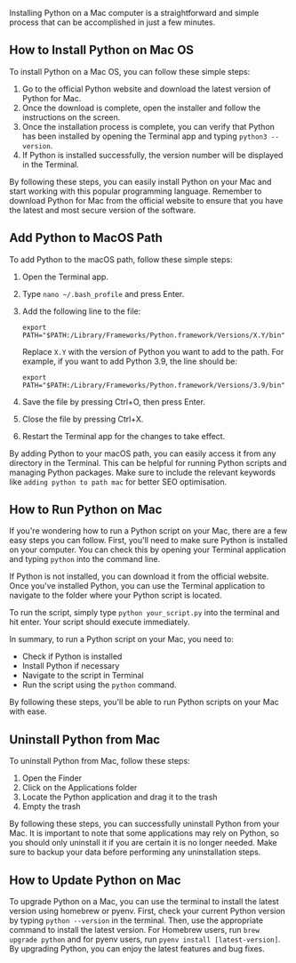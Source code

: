 Installing Python on a Mac computer is a straightforward and simple process that can be accomplished in just a few minutes. 
  
## How to Install Python on Mac OS  

To install Python on a Mac OS, you can follow these simple steps:

1. Go to the official Python website and download the latest version of Python for Mac.
2. Once the download is complete, open the installer and follow the instructions on the screen.
3. Once the installation process is complete, you can verify that Python has been installed by opening the Terminal app and typing `python3 --version`.
4. If Python is installed successfully, the version number will be displayed in the Terminal.

By following these steps, you can easily install Python on your Mac and start working with this popular programming language. Remember to download Python for Mac from the official website to ensure that you have the latest and most secure version of the software.  
  
## Add Python to MacOS Path   

To add Python to the macOS path, follow these simple steps:

1. Open the Terminal app.
2. Type `nano ~/.bash_profile` and press Enter.
3. Add the following line to the file:

   ```shell
   export PATH="$PATH:/Library/Frameworks/Python.framework/Versions/X.Y/bin"
   ```

   Replace `X.Y` with the version of Python you want to add to the path. For example, if you want to add Python 3.9, the line should be:

   ```shell
   export PATH="$PATH:/Library/Frameworks/Python.framework/Versions/3.9/bin"
   ```

4. Save the file by pressing Ctrl+O, then press Enter.
5. Close the file by pressing Ctrl+X.
6. Restart the Terminal app for the changes to take effect.

By adding Python to your macOS path, you can easily access it from any directory in the Terminal. This can be helpful for running Python scripts and managing Python packages. Make sure to include the relevant keywords like `adding python to path mac` for better SEO optimisation.  
  
## How to Run Python on Mac  

If you're wondering how to run a Python script on your Mac, there are a few easy steps you can follow. First, you'll need to make sure Python is installed on your computer. You can check this by opening your Terminal application and typing `python` into the command line. 

If Python is not installed, you can download it from the official website. Once you've installed Python, you can use the Terminal application to navigate to the folder where your Python script is located. 

To run the script, simply type `python your_script.py` into the terminal and hit enter. Your script should execute immediately. 

In summary, to run a Python script on your Mac, you need to:
- Check if Python is installed
- Install Python if necessary
- Navigate to the script in Terminal
- Run the script using the `python` command. 

By following these steps, you'll be able to run Python scripts on your Mac with ease.  
  
## Uninstall Python from Mac  

To uninstall Python from Mac, follow these steps:
1. Open the Finder
2. Click on the Applications folder
3. Locate the Python application and drag it to the trash
4. Empty the trash

By following these steps, you can successfully uninstall Python from your Mac. It is important to note that some applications may rely on Python, so you should only uninstall it if you are certain it is no longer needed. Make sure to backup your data before performing any uninstallation steps.
  
## How to Update Python on Mac  

To upgrade Python on a Mac, you can use the terminal to install the latest version using homebrew or pyenv. First, check your current Python version by typing `python --version` in the terminal. Then, use the appropriate command to install the latest version. For Homebrew users, run `brew upgrade python` and for pyenv users, run `pyenv install [latest-version]`. By upgrading Python, you can enjoy the latest features and bug fixes.  
